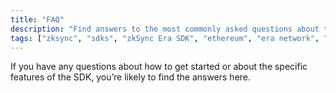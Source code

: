 ```yaml
---
title: "FAQ"
description: "Find answers to the most commonly asked questions about the zkSync SDKs"
tags: ["zksync", "sdks", "zkSync Era SDK", "ethereum", "era network", "faq"]
---
```


If you have any questions about how to get started or about the specific features of the SDK, you’re likely to
find the answers here.
